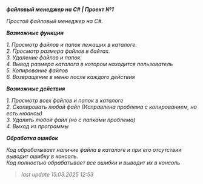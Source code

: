 ***файловый менеджер на C# | Проект №1***

*Простой файловый менеджер на C#.*

***Возможные функции***

*1. Просмотр файлов и папок лежащих в каталоге.* <br>
*2. Просмотр размера файлов в байтах.* <br>
*3. Удаление файлов и папок.* <br>
*4. Вывод размера каталога в котором находится пользователь* <br>
*5. Копирование файлов* <br>
*6. Возвращение в меню после каждого действия*

***Возможные действия***

*1. Просмотр всех файлов и папок в каталоге* <br>
*2. Скопировать любой файл (Исправлена проблема с копированием, но есть нюансы)* <br>
*3. Удалить любой файл (но с папками проблема)* <br>
*4. Выход из программы*

***Обработка ошибок***

*Код обрабатывает наличие файла в каталоге и при его отсутствии выводит ошибку в консоль.* <br>
*Код полностью обрабатывает все ошибки и выводит их в консоль*

> *last update 15.03.2025 12:53*

